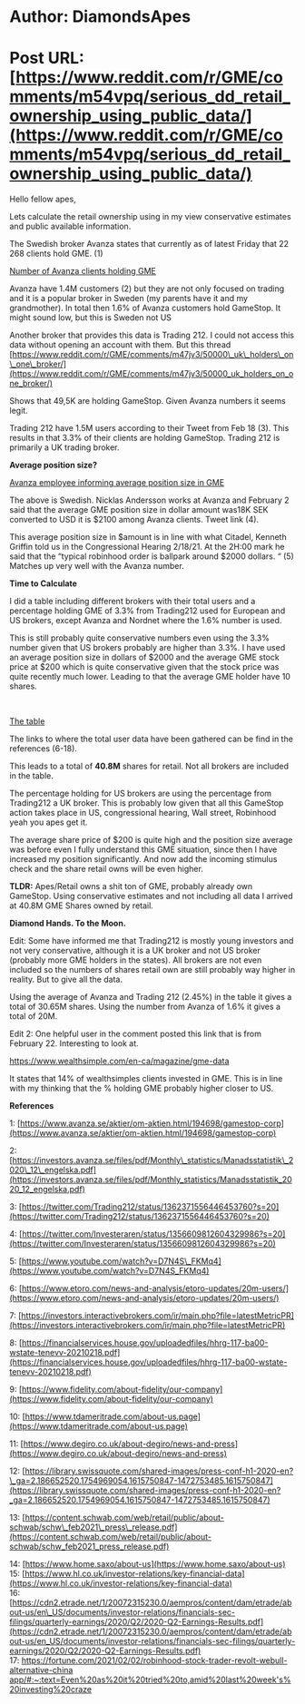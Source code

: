# Author: DiamondsApes
# Post URL: [https://www.reddit.com/r/GME/comments/m54vpq/serious_dd_retail_ownership_using_public_data/](https://www.reddit.com/r/GME/comments/m54vpq/serious_dd_retail_ownership_using_public_data/)


Hello fellow apes,

Lets calculate the retail ownership using in my view conservative estimates and public available information.   


 The Swedish broker Avanza states that currently as of latest Friday that 22 268 clients hold GME. (1)  


[Number of Avanza clients holding GME](https://preview.redd.it/p2j129gw72n61.png?width=355&format=png&auto=webp&s=f720a77e0621d6a81281d37b3224ca3906260460)

Avanza have 1.4M customers (2) but they are not only focused on trading and it is a popular broker in Sweden (my parents have it and my grandmother). In total then 1.6% of Avanza customers hold GameStop. It might sound low, but this is Sweden not US 

Another broker that provides this data is Trading 212. I could not access this data without opening an account with them. But this thread [https://www.reddit.com/r/GME/comments/m47jv3/50000\_uk\_holders\_on\_one\_broker/](https://www.reddit.com/r/GME/comments/m47jv3/50000_uk_holders_on_one_broker/)

Shows that 49,5K are holding GameStop. Given Avanza numbers it seems legit.

Trading 212 have 1.5M users according to their Tweet from Feb 18 (3). This results in that 3.3% of their clients are holding GameStop. Trading 212 is primarily a UK trading broker. 

  
**Average position size?**

[Avanza employee informing average position size in GME](https://preview.redd.it/mty4z0ae82n61.png?width=598&format=png&auto=webp&s=3217ed74382abf63b442f88bfc736ec41a282de2)

The above is Swedish. Nicklas Andersson works at Avanza and February 2 said that the average GME position size in dollar amount was18K SEK converted to USD it is $2100 among Avanza clients. Tweet link (4).

This average position size in $amount is in line with what Citadel, Kenneth Griffin told us in the Congressional Hearing 2/18/21. At the 2H:00 mark he said that the “typical robinhood order is ballpark around $2000 dollars. “ (5) Matches up very well with the Avanza number.

**Time to Calculate** 

I did a table including different brokers with their total users and a percentage holding GME of 3.3% from Trading212 used for European and US brokers, except Avanza and Nordnet where the 1.6% number is used. 

This is still probably quite conservative numbers even using the 3.3% number given that US brokers probably are higher than 3.3%. I have used an average position size in dollars of $2000 and the average GME stock price at $200 which is quite conservative given that the stock price was quite recently much lower. Leading to that the average GME holder have 10 shares.

&#x200B;

[The table ](https://preview.redd.it/fgik8kx792n61.png?width=623&format=png&auto=webp&s=4730068b79566ad2b82588ac6cf9962cf611b740)

The links to where the total user data have been gathered can be find in the references (6-18).

This leads to a total of **40.8M** shares for retail. Not all brokers are included in the table.

The percentage holding for US brokers are using the percentage from Trading212 a UK broker. This is probably low given that all this GameStop action takes place in US, congressional hearing, Wall street, Robinhood yeah you apes get it. 

The average share price of $200 is quite high and the position size average was before even I fully understand this GME situation, since then I have increased my position significantly. And now add the incoming stimulus check and the share retail owns will be even higher.

**TLDR:** Apes/Retail owns a shit ton of GME, probably already own GameStop. Using conservative estimates and not including all data I arrived at 40.8M GME Shares owned by retail.   
 

**Diamond Hands. To the Moon.**    




Edit: Some have informed me that Trading212 is mostly young investors and not very conservative, although it is a UK broker and not US broker (probably more GME holders in the states). All brokers are not even included so the numbers of shares retail own are still probably way higher in reality. But to give all the data.

Using the average of Avanza and Trading 212 (2.45%) in the table it gives a total of 30.65M shares. Using the number from Avanza of 1.6% it gives a total of 20M.
  

Edit 2:  One helpful user in the comment posted this link that is from February 22. Interesting to look at. 

https://www.wealthsimple.com/en-ca/magazine/gme-data

It states that 14% of wealthsimples clients invested in GME. This is in line with my thinking that the % holding GME probably higher closer to US. 


**References**

 1: [https://www.avanza.se/aktier/om-aktien.html/194698/gamestop-corp](https://www.avanza.se/aktier/om-aktien.html/194698/gamestop-corp)

2: [https://investors.avanza.se/files/pdf/Monthly\_statistics/Manadsstatistik\_2020\_12\_engelska.pdf](https://investors.avanza.se/files/pdf/Monthly_statistics/Manadsstatistik_2020_12_engelska.pdf)

3: [https://twitter.com/Trading212/status/1362371556446453760?s=20](https://twitter.com/Trading212/status/1362371556446453760?s=20)

4:  [https://twitter.com/Investeraren/status/1356609812604329986?s=20](https://twitter.com/Investeraren/status/1356609812604329986?s=20)

5: [https://www.youtube.com/watch?v=D7N4S\_FKMq4](https://www.youtube.com/watch?v=D7N4S_FKMq4)

6:  [https://www.etoro.com/news-and-analysis/etoro-updates/20m-users/](https://www.etoro.com/news-and-analysis/etoro-updates/20m-users/)

7: [https://investors.interactivebrokers.com/ir/main.php?file=latestMetricPR](https://investors.interactivebrokers.com/ir/main.php?file=latestMetricPR)

8: [https://financialservices.house.gov/uploadedfiles/hhrg-117-ba00-wstate-tenevv-20210218.pdf](https://financialservices.house.gov/uploadedfiles/hhrg-117-ba00-wstate-tenevv-20210218.pdf)

9: [https://www.fidelity.com/about-fidelity/our-company](https://www.fidelity.com/about-fidelity/our-company)

10: [https://www.tdameritrade.com/about-us.page](https://www.tdameritrade.com/about-us.page)

11: [https://www.degiro.co.uk/about-degiro/news-and-press](https://www.degiro.co.uk/about-degiro/news-and-press)

12: [https://library.swissquote.com/shared-images/press-conf-h1-2020-en?\_ga=2.186652520.1754969054.1615750847-1472753485.1615750847](https://library.swissquote.com/shared-images/press-conf-h1-2020-en?_ga=2.186652520.1754969054.1615750847-1472753485.1615750847)

13: [https://content.schwab.com/web/retail/public/about-schwab/schw\_feb2021\_press\_release.pdf](https://content.schwab.com/web/retail/public/about-schwab/schw_feb2021_press_release.pdf)

14: [https://www.home.saxo/about-us](https://www.home.saxo/about-us)  
 15:   [https://www.hl.co.uk/investor-relations/key-financial-data](https://www.hl.co.uk/investor-relations/key-financial-data)  
 16: [https://cdn2.etrade.net/1/20072315230.0/aempros/content/dam/etrade/about-us/en\_US/documents/investor-relations/financials-sec-filings/quarterly-earnings/2020/Q2/2020-Q2-Earnings-Results.pdf](https://cdn2.etrade.net/1/20072315230.0/aempros/content/dam/etrade/about-us/en_US/documents/investor-relations/financials-sec-filings/quarterly-earnings/2020/Q2/2020-Q2-Earnings-Results.pdf)  
 17:  [https://fortune.com/2021/02/02/robinhood-stock-trader-revolt-webull-alternative-china app/#:\~:text=Even%20as%20it%20tried%20to,amid%20last%20week's%20investing%20craze](https://fortune.com/2021/02/02/robinhood-stock-trader-revolt-webull-alternative-china%20app/#:~:text=Even%20as%20it%20tried%20to,amid%20last%20week's%20investing%20craze)